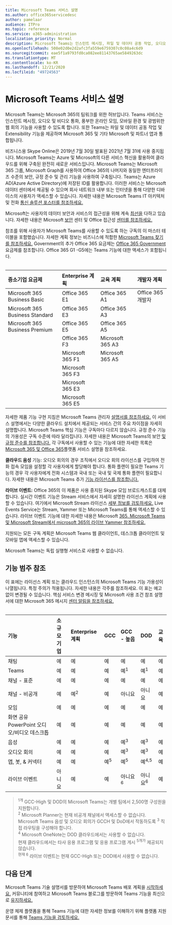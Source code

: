```yaml
---
title: Microsoft Teams 서비스 설명
ms.author: office365servicedesc
author: pamelaar
audience: ITPro
ms.topic: reference
ms.service: o365-administration
localization_priority: Normal
description: Microsoft Teams는 인스턴트 메시징, 파일 및 데이터 공동 작업, 오디오 및 비디오 통화, 풍부한 온라인 모임, 모바일 환경 및 광범위한 웹 회의 기능을 제공합니다.
ms.openlocfilehash: 508e02d0e2d2afc3fa559e6759307c0c08a4c6d9
ms.sourcegitcommit: eae5f1a9793fd0ca082ee81143765ae5849263dc
ms.translationtype: MT
ms.contentlocale: ko-KR
ms.lasthandoff: 12/21/2020
ms.locfileid: "49724563"
---
```

# <a name="microsoft-teams-service-description"></a>Microsoft Teams 서비스 설명

Microsoft Teams는 Microsoft 365의 팀워크를 위한 허브입니다. Teams 서비스는 인스턴트 메시징, 오디오 및 비디오 통화, 풍부한 온라인 모임, 모바일 환경 및 광범위한 웹 회의 기능을 사용할 수 있도록 합니다. 또한 Teams는 파일 및 데이터 공동 작업 및 Extensibility 기능을 제공하며 Microsoft 365 및 기타 Microsoft 및 파트너 앱과 통합됩니다.

비즈니스용 Skype Online은 2019년 7월 30일 발표된 2021년 7월 31에 사용 중지됩니다. [](https://techcommunity.microsoft.com/t5/Microsoft-Teams-Blog/Skype-for-Business-Online-to-Be-Retired-in-2021/ba-p/777833) Microsoft Teams는 Azure 및 Microsoft의 다른 서비스 혁신을 활용하여 클라우드를 위해 구축된 완전히 새로운 서비스입니다. Microsoft Teams는 Microsoft 365 그룹, Microsoft Graph를 사용하여 Office 365의 나머지와 동일한 엔터프라이즈 수준의 보안, 규정 준수 및 관리 기능을 사용하여 구축됩니다. Teams는 Azure AD(Azure Active Directory)에 저장된 ID를 활용합니다. 이러한 서비스는 Microsoft 데이터 센터에서 제공될 수 있으며 회사 네트워크 내부 또는 인터넷을 통해 다양한 디바이스의 사용자가 액세스할 수 있습니다. 자세한 내용은 Microsoft Teams IT 아키텍처 및 전화 [통신 솔루션 포스터를 참조하세요.](https://docs.microsoft.com/microsoftteams/teams-architecture-solutions-posters)

Microsoft는 사용자의 데이터 보안과 서비스의 접근성을 위해 계속 [최선을](https://www.microsoft.com/trust-center/compliance/accessibility) 다하고 있습니다. 자세한 내용은 Microsoft [보안](https://www.microsoft.com/trust-center) 센터 및 Office 접근성 [센터를 참조하세요.](https://support.office.com/article/Office-Accessibility-Center-Resources-for-people-with-disabilities-ecab0fcf-d143-4fe8-a2ff-6cd596bddc6d)

참조를 위해 사용자가 Microsoft Teams를 사용할 수 있도록 하는 구독의 이 마스터 테이블을 포함했습니다. 자세한 계획 정보는 비즈니스에 적합한 [Microsoft Teams 찾기를 참조하세요.](https://www.microsoft.com/microsoft-365/microsoft-teams/compare-microsoft-teams-options?rtc=1) Government의 추가 Office 365 요금제는 [Office 365 Government](https://www.microsoft.com/microsoft-365/government/compare-office-365-government-plans)요금제를 참조합니다. Office 365 G1 -G5에는 Teams 기능에 대한 액세스가 포함됩니다.<br><br>

| 중소기업 요금제 | Enterprise 계획 | 교육 계획 | 개발자 계획 |
|:-----|:-----|:-----|:-----|
|Microsoft 365 Business Basic <br/> |Office 365 E1 <br/> |Office 365 A1 <br/> |Office 365 개발자 <br/> |
|Microsoft 365 Business Standard <br/> |Office 365 E3 <br/> |Office 365 A3 <br/>|   <br/> |
|Microsoft 365 Business Premium <br/> | Office 365 E5<br/> |Office 365 A5 <br/>  |  <br/> |
|  <br/> |Office 365 F3 <br/> |  Microsoft 365 A3<br/> |  <br/> |
|  <br/> |Microsoft 365 F1 <br/> |  Microsoft 365 A5<br/> |  <br/> |
|  <br/> |Microsoft 365 F3 <br/> |  <br/> |  <br/> |
|  <br/> |Microsoft 365 E3 <br/> |  <br/> |  <br/> |
|  <br/> |Microsoft 365 E5 <br/> |  <br/> |  <br/> |

자세한 제품 기능 구현 지침은 Microsoft Teams 관리자 [설명서를 참조하세요.](https://docs.microsoft.com/MicrosoftTeams) 이 서비스 설명에서는 다양한 클라우드 설치에서 제공되는 서비스 간의 주요 차이점을 자세히 설명합니다. Microsoft Teams 핵심 기능은 구독마다 다르지 않습니다. 규정 준수 기능의 가용성은 구독 수준에 따라 달라집니다. 자세한 내용은 Microsoft Teams의 보안 [및 규정 준수를 참조합니다.](https://docs.microsoft.com/microsoftteams/security-compliance-overview) 각 구독에서 사용할 수 있는 기능에 대한 자세한 목록은 [Microsoft 365 및 Office 365](https://docs.microsoft.com/office365/servicedescriptions/office-365-platform-service-description/office-365-platform-service-description)플랫폼 서비스 설명을 참조하세요.

**클라우드 음성** 기능: 오디오 회의의 경우 조직에서 오디오 회의 라이선스를 구입하여 전화 접속 모임을 설정할 각 사용자에게 할당해야 합니다. 통화 플랜이 필요한 Teams 기능의 경우 각 사용자에게 전화 시스템과 국내 또는 국내 및 국제 통화 플랜이 필요합니다. 자세한 내용은 Microsoft Teams 추가 [기능 라이선스를 참조합니다.](https://docs.microsoft.com/microsoftteams/teams-add-on-licensing/microsoft-teams-add-on-licensing)

**라이브 이벤트:** Office 365의 이 제품은 사용 중지된 Skype 모임 브로드캐스트를 대체합니다. 실시간 이벤트 기능은 Stream 서비스에서 자세히 설명한 라이선스 계획에 사용할 수 있습니다. 여기에서 Microsoft Stream 라이선스 [세부 정보를 검토하세요.](https://docs.microsoft.com/stream/license-overview) Live Events Service는 Stream, Yammer 또는 Microsoft Teams를 통해 액세스할 수 있습니다. 라이브 이벤트 기능에 대한 자세한 내용은 Microsoft [365, Microsoft Teams 및 Microsoft Stream에서 microsoft 365의 라이브 Yammer 참조하세요.](https://docs.microsoft.com/stream/live-event-m365)

지원되는 모든 구독 계획은 Microsoft Teams 웹 클라이언트, 데스크톱 클라이언트 및 모바일 앱에 액세스할 수 있습니다.

Microsoft Teams는 독립 실행형 서비스로 사용할 수 없습니다.

## <a name="feature-category-reference"></a>기능 범주 참조

이 표에는 라이선스 계획 또는 클라우드 인스턴스의 Microsoft Teams 기능 가용성이 나열됩니다. 특정 주의가 적용됩니다. 자세한 내용은 각주를 참조하세요. 이 표는 예고 없이 변경될 수 있습니다. 핵심 서비스 변경 메시징 및 Microsoft 사용 조건 참조 설명서에 대한 Microsoft 365 메시지 [센터 알림을 참조하세요.](https://www.microsoft.com/licensing/product-licensing/products)<br><br>

| 기능 | 소규모 기업 | Enterprise 계획 | GCC | GCC - 높음 | DOD | 교육 |
|:-----|:-----|:-----|:-----|:-----|:-----|:-----|
|채팅  <br/> |예  <br/> |예  <br/> |예  <br/> |예  <br/> |예  <br/> |예  <br/> |
|Teams  <br/> |예 <br/> |예 <br/> |예 <br/> |예<sup>1</sup>  <br/> |예<sup>1</sup>  <br/> |예  <br/> |
|채널 - 표준  <br/> |예  <br/> |예  <br/> |예  <br/> |예  <br/> |예  <br/> |예  <br/> |
|채널 - 비공개  <br/> |예  <br/> |예<sup>2</sup>  <br/> |예 <br/> |아니요  <br/> |아니요 <br/> |예  <br/> |
|모임  <br/> |예  <br/> |예  <br/> |예  <br/> |예  <br/> |예  <br/> |예  <br/> |
|화면 공유 PowerPoint 오디오/비디오 데스크톱 <br/> |예  <br/> |예  <br/> |예  <br/> |예  <br/> |예  <br/> |예  <br/> |
|음성  <br/> |예  <br/> |예  <br/> |예  <br/> |예<sup>3</sup>  <br/> |예<sup>3</sup>  <br/> |예  <br/> |
|오디오 회의  <br/> |예  <br/> |예  <br/> |예  <br/> |예<sup>3</sup>  <br/> |예<sup>3</sup>  <br/> |예  <br/> |
|앱, 봇, & 커넥터  <br/> |예  <br/> |예  <br/> |예<sup>5</sup>  <br/> |예<sup>5</sup>  <br/> |예<sup>4,5</sup>  <br/> |예  <br/> |
|라이브 이벤트  <br/> |아니요  <br/> |예  <br/> |예  <br/> |아니요<sup>6</sup>  <br/> |아니요<sup>6</sup>  <br/> |예  <br/> |

> <sup>1개</sup>  GCC-High 및 DOD의 Microsoft Teams는 개별 팀에서 2,500명 구성원을 지원합니다.<br/>
> <sup>2</sup> Microsoft Planner는 현재 비공개 채널에서 액세스할 수 없습니다.<br/>
> Microsoft Teams 음성 및 오디오 회의가 GCCH 및 DoD에서 작동하도록 <sup>3</sup> 직접 라우팅을 구성해야 합니다.<br/>
> <sup>4</sup> Microsoft OneNote는 DOD 클라우드에서는 사용할 수 없습니다.<br/>
> 현재 클라우드에서는 타사 응용 프로그램 및 응용 프로그램 게시 <sup>5개가</sup> 제공되지 않습니다.<br/>
> <sup>현재 6</sup> 라이브 이벤트는 현재 GCC-High 또는 DOD에서 사용할 수 없습니다.<br/>

## <a name="next-steps"></a>다음 단계

Microsoft Teams 기술 설명서를 방문하여 Microsoft Teams 배포 계획을 [시작하세요.](https://aka.ms/SuccessWithTeams) 커뮤니티에 참여하고 Microsoft Teams 블로그를 방문하여 Teams 기능을 최신으로 [유지하세요.](https://aka.ms/TeamsBlog)

운영 체제 플랫폼을 통해 Teams 기능에 대한 자세한 정보를 이해하기 위해 플랫폼 지원 문서를 통해 [Teams 기능을 검토하세요.](https://aka.ms/teamsfeaturesbyplatform)
